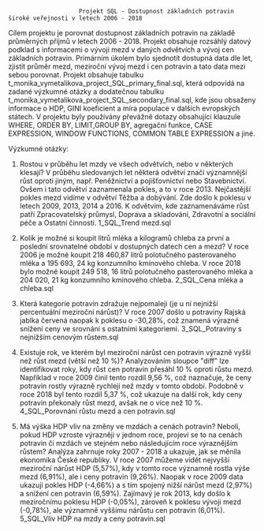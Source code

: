                         Projekt SQL - Dostupnost základních potravin široké veřejnosti v letech 2006 - 2018

Cílem projektu je porovnat dostupnost základních potravin na základě průměrných příjmů v letech 2006 - 2018. Projekt obsahuje rozsáhlý datový podklad s informacemi o vývoji mezd v daných odvětvích a vývoj cen základních potravin. Primárním úkolem bylo sjednotit dostupná data dle let, zjistit průměr mezd, meziroční vývoj mezd i cen potravin a tato data mezi sebou porovnat.
Projekt obsahuje tabulku t_monika_vymetalikova_project_SQL_primary_final.sql, která odpovídá na zadané výzkumné otázky a dodatečnou tabulku t_monika_vymetalikova_project_SQL_secondary_final.sql, kde jsou obsaženy informace o HDP, GINI koeficient a míra populace v dalších evropských státech.
V projektu byly používány převážně dotazy obsahující klauzule WHERE, ORDER BY, LIMIT,GROUP BY, agregační funkce, CASE EXPRESSION, WINDOW FUNCTIONS, COMMON TABLE EXPRESSION a jiné.

Výzkumné otázky:
1.  Rostou v průběhu let mzdy ve všech odvětvích, nebo v některých klesají?
V průběhu sledovaných let některá odvětví značí významnější růst oproti jiným, např. Peněžnictví a pojišťovnictví nebo Stavebnictví. Ovšem i tato odvětví zaznamenala pokles, a to v roce 2013. Nejčastější pokles mezd vidíme v odvětví Těžba a dobývání. Zde došlo k poklesu v letech 2009, 2013, 2014 a 2016. K odvětvím, kde zaznamenáváme růst patří Zpracovatelský průmysl, Doprava a skladování, Zdravotní a sociální péče a Ostatní činnosti.
1_SQL_Trend mezd.sql

3.  Kolik je možné si koupit litrů mléka a kilogramů chleba za první a poslední srovnatelné období v dostupných datech cen a mezd?
V roce 2006 je možné koupit 218 460,87 litrů polotučného pasterovaného mléka a 195 693, 24 kg konzumního kmínového chleba.
V roce 2018 bylo možné koupit 249 518, 16 litrů polotučného pasterovaného mléka a 204 020, 21 kg konzumního kmínového chleba.
2_SQL_Cena mléka a chleba.sql

4.  Která kategorie potravin zdražuje nejpomaleji (je u ní nejnižší percentuální meziroční nárůst)?
V roce 2007 došlo u potraviny Rajská jablka červená naopak k poklesu o -30,28%, což znamená výrazné snížení ceny ve srovnání s ostatními kategoriemi.
3_SQL_Potraviny s nejnižším cenovým růstem.sql

5.  Existuje rok, ve kterém byl meziroční nárůst cen potravin výrazně vyšší než růst mezd (větší než 10 %)?
Analyzováním sloupce "diff" lze identifikovat roky, kdy růst cen potravin přesáhl 10 % oproti růstu mezd. Například v roce 2009 činil tento rozdíl 9,56 %, což naznačuje, že ceny potravin rostly výrazně rychleji než mzdy v tomto období. Podobně v roce 2018 byl tento rozdíl 5,37 %, což ukazuje na další rok, kdy ceny potravin překonaly růst mezd, avšak ne o více než 10 %.
4_SQL_Porovnání růstu mezd a cen potravin.sql

6. Má výška HDP vliv na změny ve mzdách a cenách potravin? Neboli, pokud HDP vzroste výrazněji v jednom roce, projeví se to na cenách potravin či mzdách ve stejném nebo následujícím roce výraznějším růstem?
Analýza zahrnuje roky 2007 - 2018 a ukazuje, jak se měnila ekonomika České republiky. V roce 2007 můžeme vidět nejvyšší meziroční nárůst HDP (5,57%), kdy v tomto roce významně rostla výše mezd (6,91%), ale i ceny potravin (9,26%). Naopak v roce 2009 data ukazují pokles HDP (-4,66%) a s tím spojený nižší nárůst mezd (2,97%) a snížení cen potravin (6,59%). Zajímavý je rok 2013, kdy došlo k meziročnímu poklesu HDP (-0,05%), zároveň k poklesu vývoji mezd (-0,78%), ale významně vyššímu nárůstu cen potravin (6,01%).
5_SQL_Vliv HDP na mzdy a ceny potravin.sql




